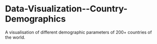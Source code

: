 # Data-Visualization--Country-Demographics
A visualisation of different demographic parameters of 200+ countries of the world.
